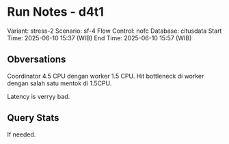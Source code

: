 # Run Notes - d4t1

Variant: stress-2
Scenario: sf-4
Flow Control: nofc
Database: citusdata
Start Time: 2025-06-10 15:37 (WIB)
End Time: 2025-06-10 15:57 (WIB)

## Obversations

Coordinator 4.5 CPU dengan worker 1.5 CPU. Hit bottleneck di worker dengan salah satu mentok di 1.5CPU.

Latency is verryy bad.

## Query Stats

If needed.
